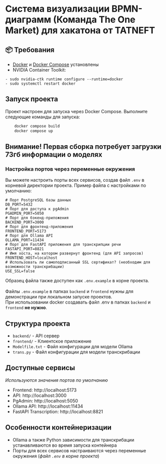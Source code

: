 # Система визуализации BPMN-диаграмм (Команда The One Market) для хакатона от TATNEFT

## 📦 Требования

- [Docker](https://www.docker.com/) и [Docker Compose](https://docs.docker.com/compose/) установлены
- NVIDIA Container Toolkit:
```bashsudo apt-get install -y nvidia-container-toolkit
- sudo nvidia-ctk runtime configure --runtime=docker
- sudo systemctl restart docker
```
## Запуск проекта

Проект настроен для запуска через Docker Compose. Выполните следующие команды для запуска:

```bash
    docker compose build
    docker compose up
```
## Внимание! Первая сборка потребует загрузки 73гб информации о моделях

### Настройка портов через переменные окружения

Вы можете настроить порты всех сервисов, создав файл `.env` в корневой директории проекта. Пример файла с настройками по умолчанию:

```
# Порт PostgreSQL базы данных
DB_PORT=5432
# Порт для доступа к pgAdmin
PGADMIN_PORT=5050
# Порт для бэкенд-приложения
BACKEND_PORT=3000
# Порт для фронтенд-приложения
FRONTEND_PORT=5173
# Порт для Ollama API
OLLAMA_PORT=11434
# Порт для FastAPI приложения для транскрипции речи
FASTAPI_PORT=8821
# Имя хоста, на котором развернут фронтенд (для API запросов)
FRONTEND_HOST=localhost
# Использовать ли самоподписанный SSL сертификат? (необходим для возможности транскрибации)
USE_SSL=false
```

Образец файла также доступен как `.env.example` в корне проекта.\
\
Файлы `.env.example` в папках `backend` и `frontend` нужны для демонстрации при локальном запуске проектов. \
При использовании docker создавать файл .env в папках `backend` и `frontend` **не нужно**.

## Структура проекта

- `backend/` - API сервер
- `frontend/` - Клиентское приложение
- `Modelfile.txt` - Файл конфигурации для модели Ollama
- `trans.py` - Файл конфигурации для модели транскрибации

## Доступные сервисы

*Используются значения портов по умолчанию*

- Frontend: http://localhost:5173
- API: http://localhost:3000
- PgAdmin: http://localhost:5050
- Ollama API: http://localhost:11434
- FastAPI Transcription: http://localhost:8821

## Особенности контейнеризации
- Ollama а также Python зависимости для транскрибации устанавливаются во время запуска контейнера
- Порты для всех сервисов настраиваются через переменные окружения (*файл `.env` в корне проекта*)
